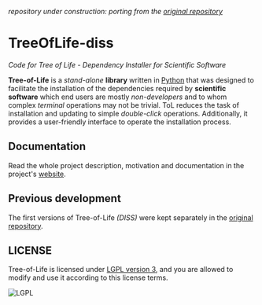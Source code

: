 _repository under construction: porting from the [original repository](https://github.com/joaomcteixeira/Tree-of-Life)_

# TreeOfLife-diss
_Code for Tree of Life - Dependency Installer for Scientific Software_

**Tree-of-Life** is a _stand-alone_ **library** written in [Python](www.python.org) that was designed to facilitate the installation of the dependencies required by **scientific software** which end users are mostly *non-developers* and to whom complex *terminal* operations may not be trivial. ToL reduces the task of installation and updating to simple *double-click* operations. Additionally, it provides a user-friendly interface to operate the installation process.

## Documentation

Read the whole project description, motivation and documentation in the project's [website](https://treeoflife-diss.github.io/).

## Previous development

The first versions of Tree-of-Life *(DISS)* were kept separately in the [original repository](https://github.com/joaomcteixeira/Tree-of-Life).

## LICENSE

Tree-of-Life is licensed under [LGPL version 3](https://github.com/joaomcteixeira/Tree-of-Life/blob/master/LICENSE), and you are allowed to modify and use it according to this license terms.

![LGPL](https://www.gnu.org/graphics/lgplv3-with-text-154x68.png)

